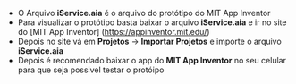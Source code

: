 * O Arquivo **iService.aia** é o arquivo do protótipo do MIT App Inventor
* Para visualizar o protótipo basta baixar o arquivo **iService.aia** e ir no site do [MIT App Inventor] (https://appinventor.mit.edu/)
* Depois no site vá em **Projetos** -> **Importar Projetos** e importe o arquivo **iService.aia**
* Depois é recomendado baixar o app do **MIT App Inventor** no seu celular para que seja possivel testar o protóipo 
